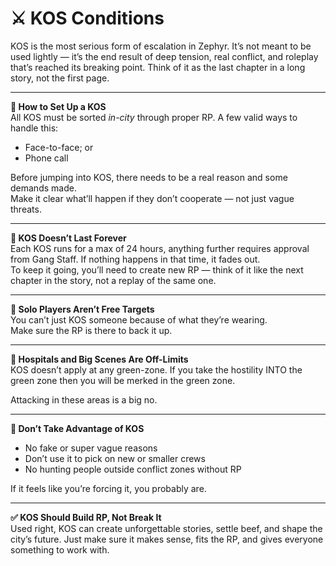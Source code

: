 # ⚔️ KOS Conditions

KOS is the most serious form of escalation in Zephyr. It’s not meant to be used lightly — it’s the end result of deep tension, real conflict, and roleplay that’s reached its breaking point. Think of it as the last chapter in a long story, not the first page.

***

**📜 How to Set Up a KOS**\
All KOS must be sorted _in-city_ through proper RP. A few valid ways to handle this:

* Face-to-face; or
* Phone call

Before jumping into KOS, there needs to be a real reason and some demands made.\
Make it clear what’ll happen if they don’t cooperate — not just vague threats.

***

**🔁 KOS Doesn’t Last Forever**\
Each KOS runs for a max of 24 hours, anything further requires approval from Gang Staff. If nothing happens in that time, it fades out.\
To keep it going, you’ll need to create new RP — think of it like the next chapter in the story, not a replay of the same one.

***

**🧍 Solo Players Aren’t Free Targets**\
You can’t just KOS someone because of what they’re wearing.\
Make sure the RP is there to back it up.

***

**🏥 Hospitals and Big Scenes Are Off-Limits**\
KOS doesn’t apply at any green-zone.
If you take the hostility INTO the green zone then you will be merked in the green zone.

Attacking in these areas is a big no.

***

**🚫 Don’t Take Advantage of KOS**

* No fake or super vague reasons
* Don’t use it to pick on new or smaller crews
* No hunting people outside conflict zones without RP

If it feels like you’re forcing it, you probably are.

***

**✅ KOS Should Build RP, Not Break It**\
Used right, KOS can create unforgettable stories, settle beef, and shape the city’s future. Just make sure it makes sense, fits the RP, and gives everyone something to work with.
